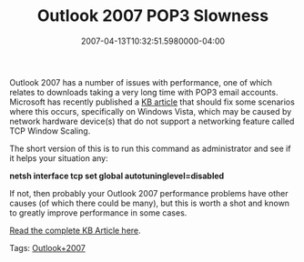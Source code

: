 ﻿---
title: Outlook 2007 POP3 Slowness
date: "2007-04-13T10:32:51.5980000-04:00"
description: Outlook 2007 has a number of issues with performance, one of which
featuredImage: img/outlook-2007-pop3-slowness-featured.png
---

Outlook 2007 has a number of issues with performance, one of which relates to downloads taking a very long time with POP3 email accounts. Microsoft has recently published a [KB article](http://support.microsoft.com/default.aspx?scid=kb;EN-US;935400) that should fix some scenarios where this occurs, specifically on Windows Vista, which may be caused by network hardware device(s) that do not support a networking feature called TCP Window Scaling.

The short version of this is to run this command as administrator and see if it helps your situation any:

**netsh interface tcp set global autotuninglevel=disabled**

If not, then probably your Outlook 2007 performance problems have other causes (of which there could be many), but this is worth a shot and known to greatly improve performance in some cases.

[Read the complete KB Article here](http://support.microsoft.com/default.aspx?scid=kb;EN-US;935400).

Tags: [Outlook+2007](http://technorati.com/tag/Outlook+2007)

